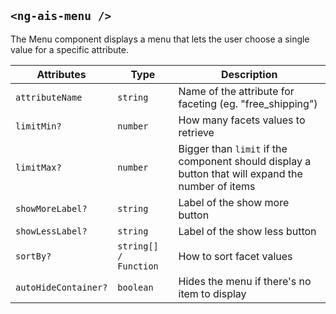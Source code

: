 ## `<ng-ais-menu />`

The Menu component displays a menu that lets the user choose a single value for a specific attribute.


| Attributes           | Type                  | Description
| -                    | -                     | -
| `attributeName`      | `string`              | Name of the attribute for faceting (eg. "free_shipping")
| `limitMin?`          | `number`              | How many facets values to retrieve
| `limitMax?`          | `number`              | Bigger than `limit` if the component should display a button that will expand the number of items
| `showMoreLabel?`     | `string`              | Label of the show more button
| `showLessLabel?`     | `string`              | Label of the show less button
| `sortBy?`            | `string[] / Function` | How to sort facet values
| `autoHideContainer?` | `boolean`             | Hides the menu if there's no item to display
